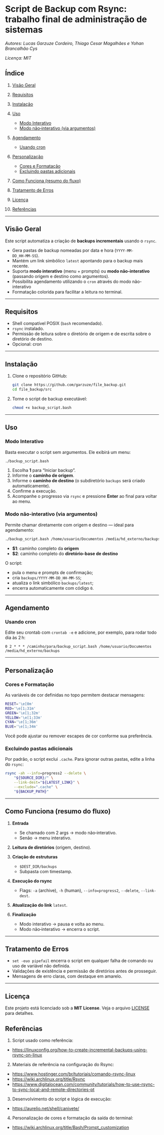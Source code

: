 # Script de Backup com Rsync: trabalho final de administração de sistemas

*Autores: Lucas Garzuze Cordeiro, Thiago Cesar Magalhães e Yohan Brancalhão Cys*

*Licença: MIT*

## Índice
1. [Visão Geral](#visão-geral)
2. [Requisitos](#requisitos)
3. [Instalação](#instalação)
4. [Uso](#uso)
   * [Modo Interativo](#modo-interativo)
   * [Modo não‑interativo (via argumentos)](#modo-não‑interativo-via-argumentos)
5. [Agendamento](#agendamento)

   * [Usando cron](#usando-cron)
6. [Personalização](#personalização)

   * [Cores e Formatação](#cores-e-formatação)
   * [Excluindo pastas adicionais](#excluindo-pastas-adicionais)
7. [Como Funciona (resumo do fluxo)](#como-funciona-resumo-do-fluxo)
8. [Tratamento de Erros](#tratamento-de-erros)
9. [Licença](#licença)
10. [Referências](#referências)

---

## Visão Geral
Este script automatiza a criação de **backups incrementais** usando o `rsync`.
- Gera pastas de backup nomeadas por data e hora (`YYYY-MM-DD_HH‑MM‑SS`).
- Mantém um link simbólico `latest` apontando para o backup mais recente.
- Suporta **modo interativo** (menu + prompts) ou **modo não‑interativo** (passando origem e destino como argumentos).
- Possibilita agendamento utilizando o `cron` através do modo não-interativo 
- Formatação colorida para facilitar a leitura no terminal.

---

## Requisitos

- Shell compatível POSIX (`bash` recomendado).
- `rsync` instalado.
- Permissão de leitura sobre o diretório de origem e de escrita sobre o diretório de destino.
- Opcional: cron

---
## Instalação

1. Clone o repositório GitHub:
   ```bash
   git clone https://github.com/garzuze/file_backup.git
   cd file_backup/src
   ```
2. Torne o script de backup executável:
   ```bash
   chmod +x backup_script.bash
   ```
---

## Uso

### Modo Interativo

Basta executar o script sem argumentos. Ele exibirá um menu:

```bash
./backup_script.bash
```

1. Escolha **1** para “Iniciar backup”.
2. Informe o **caminho de origem**.
3. Informe o **caminho de destino** (o subdiretório `backups` será criado automaticamente).
4. Confirme a execução.
5. Acompanhe o progresso via `rsync` e pressione **Enter** ao final para voltar ao menu.

### Modo não‑interativo (via argumentos)

Permite chamar diretamente com origem e destino — ideal para agendamento:

```bash
./backup_script.bash /home/usuario/Documentos /media/hd_externo/backups
```

* **\$1**: caminho completo da **origem**
* **\$2**: caminho completo do **diretório-base de destino**

O script:

- pula o menu e prompts de confirmação;
- cria `backups/YYYY‑MM‑DD_HH‑MM‑SS`;
- atualiza o link simbólico `backups/latest`;
- encerra automaticamente com código `0`.

---

## Agendamento

### Usando cron

Edite seu crontab com `crontab -e` e adicione, por exemplo, para rodar todo dia às 2 h:

```cron
0 2 * * * /caminho/para/backup_script.bash /home/usuario/Documentos /media/hd_externo/backups
```

---

## Personalização

### Cores e Formatação

As variáveis de cor definidas no topo permitem destacar mensagens:

```bash
RESET='\e[0m'
RED='\e[1;31m'
GREEN='\e[1;32m'
YELLOW='\e[1;33m'
CYAN='\e[1;36m'
BLUE='\e[1;34m'
```

Você pode ajustar ou remover escapes de cor conforme sua preferência.

### Excluindo pastas adicionais

Por padrão, o script exclui `.cache`. Para ignorar outras pastas, edite a linha do `rsync`:

```bash
rsync -ah --info=progress2 --delete \
    "${SOURCE_DIR}/" \
    --link-dest="${LATEST_LINK}" \
    --exclude=".cache" \
    "${BACKUP_PATH}"
```

---

## Como Funciona (resumo do fluxo)

1. **Entrada**

   - Se chamado com 2 args → modo não‑interativo.
   - Senão → menu interativo.
2. **Leitura de diretórios** (origem, destino).
3. **Criação de estruturas**

   - `$DEST_DIR/backups`
   - Subpasta com timestamp.
4. **Execução do rsync**

   - Flags: `-a` (archive), `-h` (human), `--info=progress2`, `--delete`, `--link-dest`.
5. **Atualização do link** `latest`.
6. **Finalização**

   - Modo interativo → pausa e volta ao menu.
   - Modo não‑interativo → encerra o script.

---

## Tratamento de Erros

- `set -euo pipefail` encerra o script em qualquer falha de comando ou uso de variável não definida.
- Validações de existência e permissão de diretórios antes de prosseguir.
- Mensagens de erro claras, com destaque em amarelo.

---
## Licença
Este projeto está licenciado sob a **MIT License**. Veja o arquivo [LICENSE](LICENSE) para detalhes.

## Referências

1. Script usado como referência: 
- https://linuxconfig.org/how-to-create-incremental-backups-using-rsync-on-linux
2. Materiais de referência na configuração do Rsync:
- https://www.hostinger.com/br/tutoriais/comando-rsync-linux
- https://wiki.archlinux.org/title/Rsync
- https://www.digitalocean.com/community/tutorials/how-to-use-rsync-to-sync-local-and-remote-directories-pt
3. Desenvolvimento do script e lógica de execução:
- https://aurelio.net/shell/canivete/
4. Personalização de cores e formatação da saída do terminal:
- https://wiki.archlinux.org/title/Bash/Prompt_customization
